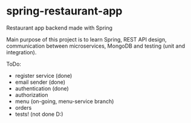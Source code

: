 # spring-restaurant-app
Restaurant app backend made with Spring

Main purpose of this project is to learn Spring, REST API design, communication between microservices, MongoDB and testing (unit and integration).

ToDo:
- register service (done)
- email sender (done)
- authentication (done)
- authorization
- menu (on-going, menu-service branch)
- orders
- tests! (not done D:)
